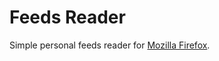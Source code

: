 # Feeds Reader

Simple personal feeds reader for [Mozilla Firefox](https://www.mozilla.org/firefox).
